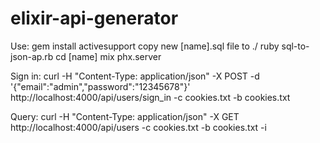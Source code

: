 # elixir-api-generator

Use:
  gem install activesupport
  copy new [name].sql file to ./
  ruby sql-to-json-ap.rb
  cd [name]
  mix phx.server

Sign in:
 curl -H "Content-Type: application/json" -X POST -d '{"email":"admin","password":"12345678"}' http://localhost:4000/api/users/sign_in -c cookies.txt -b cookies.txt

Query:
 curl -H "Content-Type: application/json" -X GET http://localhost:4000/api/users -c cookies.txt -b cookies.txt -i